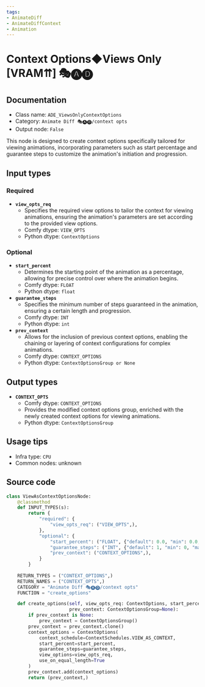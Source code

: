 ```yaml
---
tags:
- AnimateDiff
- AnimateDiffContext
- Animation
---
```


# Context Options◆Views Only [VRAM⇈] 🎭🅐🅓
## Documentation
- Class name: `ADE_ViewsOnlyContextOptions`
- Category: `Animate Diff 🎭🅐🅓/context opts`
- Output node: `False`

This node is designed to create context options specifically tailored for viewing animations, incorporating parameters such as start percentage and guarantee steps to customize the animation's initiation and progression.
## Input types
### Required
- **`view_opts_req`**
    - Specifies the required view options to tailor the context for viewing animations, ensuring the animation's parameters are set according to the provided view options.
    - Comfy dtype: `VIEW_OPTS`
    - Python dtype: `ContextOptions`
### Optional
- **`start_percent`**
    - Determines the starting point of the animation as a percentage, allowing for precise control over where the animation begins.
    - Comfy dtype: `FLOAT`
    - Python dtype: `float`
- **`guarantee_steps`**
    - Specifies the minimum number of steps guaranteed in the animation, ensuring a certain length and progression.
    - Comfy dtype: `INT`
    - Python dtype: `int`
- **`prev_context`**
    - Allows for the inclusion of previous context options, enabling the chaining or layering of context configurations for complex animations.
    - Comfy dtype: `CONTEXT_OPTIONS`
    - Python dtype: `ContextOptionsGroup or None`
## Output types
- **`CONTEXT_OPTS`**
    - Comfy dtype: `CONTEXT_OPTIONS`
    - Provides the modified context options group, enriched with the newly created context options for viewing animations.
    - Python dtype: `ContextOptionsGroup`
## Usage tips
- Infra type: `CPU`
- Common nodes: unknown


## Source code
```python
class ViewAsContextOptionsNode:
    @classmethod
    def INPUT_TYPES(s):
        return {
            "required": {
                "view_opts_req": ("VIEW_OPTS",),
            },
            "optional": {
                "start_percent": ("FLOAT", {"default": 0.0, "min": 0.0, "max": 1.0, "step": 0.001}),
                "guarantee_steps": ("INT", {"default": 1, "min": 0, "max": BIGMAX}),
                "prev_context": ("CONTEXT_OPTIONS",),
            }
        }
    
    RETURN_TYPES = ("CONTEXT_OPTIONS",)
    RETURN_NAMES = ("CONTEXT_OPTS",)
    CATEGORY = "Animate Diff 🎭🅐🅓/context opts"
    FUNCTION = "create_options"

    def create_options(self, view_opts_req: ContextOptions, start_percent: float=0.0, guarantee_steps: int=1,
                       prev_context: ContextOptionsGroup=None):
        if prev_context is None:
            prev_context = ContextOptionsGroup()
        prev_context = prev_context.clone()
        context_options = ContextOptions(
            context_schedule=ContextSchedules.VIEW_AS_CONTEXT,
            start_percent=start_percent,
            guarantee_steps=guarantee_steps,
            view_options=view_opts_req,
            use_on_equal_length=True
        )
        prev_context.add(context_options)
        return (prev_context,)

```
